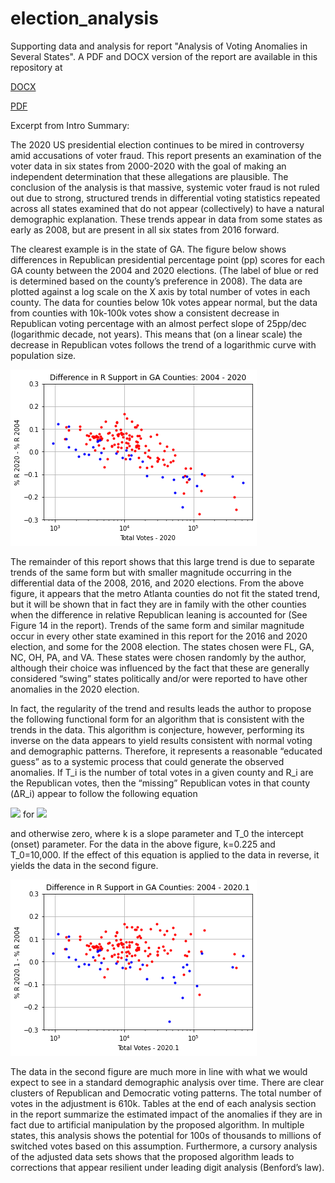# election_analysis
Supporting data and analysis for report "Analysis of Voting Anomalies in Several States". A PDF and DOCX version of the report are available in this repository at 

<a href="https://github.com/beckett76/election_analysis/raw/main/Analysis%20of%20Voting%20Anomalies%20in%20Several%20States.docx">DOCX</a>

<a href="https://github.com/beckett76/election_analysis/raw/main/Analysis%20of%20Voting%20Anomalies%20in%20Several%20States.pdf">PDF</a>

Excerpt from Intro Summary:

The 2020 US presidential election continues to be mired in controversy amid accusations of voter fraud. 
This report presents an examination of the voter data in six states from 2000-2020 with the goal of making an independent determination that these allegations are plausible. 
The conclusion of the analysis is that massive, systemic voter fraud is not ruled out due to strong, structured trends in differential voting statistics repeated 
across all states examined that do not appear (collectively) to have a natural demographic explanation. 
These trends appear in data from some states as early as 2008, but are present in all six states from 2016 forward.

The clearest example is in the state of GA. The figure below shows differences in Republican presidential percentage point (pp) scores for each GA county between the 2004 and 2020 elections. 
(The label of blue or red is determined based on the county’s preference in 2008). 
The data are plotted against a log scale on the X axis by total number of votes in each county. The data for counties below 10k votes appear normal, 
but the data from counties with 10k-100k votes show a consistent decrease in Republican voting percentage with an almost perfect slope of 25pp/dec (logarithmic decade, not years). 
This means that (on a linear scale) the decrease in Republican votes follows the trend of a logarithmic curve with population size.

![Image_GA_2004_2020](https://github.com/beckett76/election_analysis/raw/main/GA_diff_2004_2020.png)

The remainder of this report shows that this large trend is due to separate trends of the same form but with smaller magnitude occurring in the differential data of the 2008, 2016, and 2020 elections. 
From the above figure, it appears that the metro Atlanta counties do not fit the stated trend, but it will be shown that in fact they are in family with the other counties when the difference in relative Republican leaning is accounted for (See Figure 14 in the report). 
Trends of the same form and similar magnitude occur in every other state examined in this report for the 2016 and 2020 election, and some for the 2008 election. The states chosen were FL, GA, NC, OH, PA, and VA. 
These states were chosen randomly by the author, although their choice was influenced by the fact that these are generally considered “swing” states politically and/or were reported to have other anomalies in the 2020 election.

In fact, the regularity of the trend and results leads the author to propose the following functional form for an algorithm that is consistent with the trends in the data. 
This algorithm is conjecture, however, performing its inverse on the data appears to yield results consistent with normal voting and demographic patterns. 
Therefore, it represents a reasonable “educated guess” as to a systemic process that could generate the observed anomalies.
If T_i is the number of total votes in a given county and R_i are the Republican votes, then the “missing” Republican votes in that county (ΔR_i) appear to follow the following equation

<img src="https://render.githubusercontent.com/render/math?math=\Delta{R_i} =  k \log_{10} (\frac{T_i}{T_0})"> for
<img src="https://render.githubusercontent.com/render/math?math=T_i>T_0">

and otherwise zero, where k is a slope parameter and T_0 the intercept (onset) parameter. 
For the data in the above figure, k=0.225 and T_0=10,000. 
If the effect of this equation is applied to the data in reverse, it yields the data in the second figure.

![Image_GA_fix_2004_2020](https://github.com/beckett76/election_analysis/raw/main/GA_diff_adj_2004_2020.png)

The data in the second figure are much more in line with what we would expect to see in a standard demographic analysis over time. 
There are clear clusters of Republican and Democratic voting patterns. The total number of votes in the adjustment is 610k.
Tables at the end of each analysis section in the report summarize the estimated impact of the anomalies if they are in fact due to artificial manipulation by the proposed algorithm. 
In multiple states, this analysis shows the potential for 100s of thousands to millions of switched votes based on this assumption.
Furthermore, a cursory analysis of the adjusted data sets shows that the proposed algorithm leads to corrections that appear resilient under leading digit analysis (Benford’s law).
